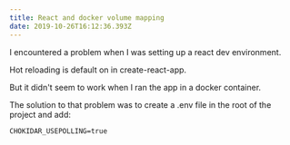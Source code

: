 ```yaml
---
title: React and docker volume mapping
date: 2019-10-26T16:12:36.393Z
---
```

I encountered a problem when I was setting up a react dev environment.

Hot reloading is default on in create-react-app.

But it didn't seem to work when I ran the app in a docker container.

The solution to that problem was to create a .env file in the root of the project and add:

```
CHOKIDAR_USEPOLLING=true
```
